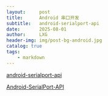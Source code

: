 ```yaml
---
layout:     post
title:      Android 串口开发
subtitle:   android-serialport-api
date:       2025-08-01
author:     LXG
header-img: img/post-bg-android.jpg
catalog: true
tags:
    - markdown
---
```


[android-serialport-api](https://github.com/cepr/android-serialport-api)

[Android-SerialPort-API](https://github.com/licheedev/Android-SerialPort-API)




